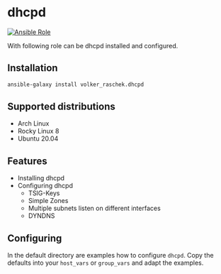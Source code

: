 # dhcpd

[![Ansible Role](https://img.shields.io/ansible/role/d/58170)](https://galaxy.ansible.com/volker_raschek/dhcpd)

With following role can be dhcpd installed and configured.

## Installation

```bash
ansible-galaxy install volker_raschek.dhcpd
```

## Supported distributions

- Arch Linux
- Rocky Linux 8
- Ubuntu 20.04

## Features

- Installing dhcpd
- Configuring dhcpd
  - TSIG-Keys
  - Simple Zones
  - Multiple subnets listen on different interfaces
  - DYNDNS

## Configuring

In the default directory are examples how to configure `dhcpd`. Copy the
defaults into your `host_vars` or `group_vars` and adapt the examples.
